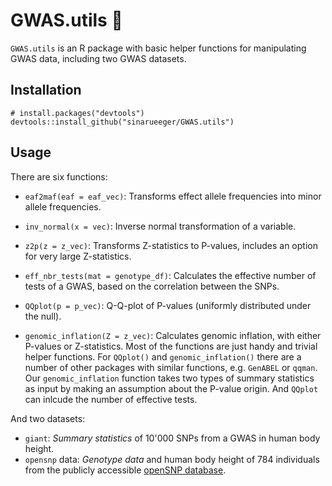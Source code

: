 
# GWAS.utils 🚧

`GWAS.utils` is an R package with basic helper functions for manipulating GWAS data, including two GWAS datasets. 

## Installation

```
# install.packages("devtools")
devtools::install_github("sinarueeger/GWAS.utils")
```

## Usage

There are six functions: 

- `eaf2maf(eaf = eaf_vec)`: Transforms effect allele frequencies into minor allele frequencies. 

- `inv_normal(x = vec)`: Inverse normal transformation of a variable.

- `z2p(z = z_vec)`: Transforms Z-statistics to P-values, includes an option for very large Z-statistics. 

- `eff_nbr_tests(mat = genotype_df)`: Calculates the effective number of tests of a GWAS, based on the correlation between the SNPs. 

- `QQplot(p = p_vec)`: Q-Q-plot of P-values (uniformly distributed under the null). 

- `genomic_inflation(Z = z_vec)`: Calculates genomic inflation, with either P-values or Z-statistics. 
Most of the functions are just handy and trivial helper functions. For `QQplot()` and `genomic_inflation()` there are a number of other packages with similar functions, e.g. `GenABEL` or `qqman`. Our `genomic_inflation` function takes two types of summary statistics as input by making an assumption about the P-value origin. And `QQplot` can inlcude the number of effective tests. 


And two datasets:

- `giant`: _Summary statistics_ of 10'000 SNPs from a GWAS in human body height.
- `opensnp` data: _Genotype data_ and human body height of 784 individuals from the publicly accessible [openSNP database](http://opensnp.org/snps). 
